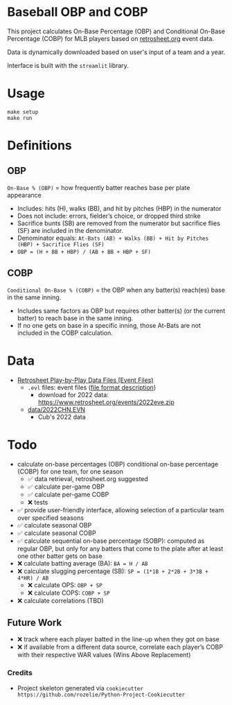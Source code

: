 # Baseball OBP and COBP

This project calculates On-Base Percentage (OBP) and Conditional On-Base Percentage (COBP) for MLB
players based on [retrosheet.org](retrosheet.org) event data.

Data is dynamically downloaded based on user's input of a team and a year.

Interface is built with the `streamlit` library.

# Usage
```shell
make setup
make run
```

# Definitions 
## OBP
`On-Base % (OBP)` = how frequently batter reaches base per plate appearance

- Includes: hits (H), walks (BB), and hit by pitches (HBP) in the numerator
- Does not include: errors, fielder’s choice, or dropped third strike
- Sacrifice bunts (SB) are removed from the numerator but sacrifice flies (SF) are
included in the denominator.
- Denominator equals: `At-Bats (AB) + Walks (BB) + Hit by Pitches (HBP) + Sacrifice
Flies (SF)`
- `OBP = (H + BB + HBP) / (AB + BB + HBP + SF)`

## COBP
`Conditional On-Base % (COBP)` = the OBP when any batter(s) reach(es) base in the
same inning.
- Includes same factors as OBP but requires other batter(s) (or the current batter) to reach base in the same inning.
- If no one gets on base in a specific inning, those At-Bats are not included in the COBP calculation.

# Data
- [Retrosheet Play-by-Play Data Files (Event Files)](https://www.retrosheet.org/game.htm)
  - `.evl` files: event files ([file format description](https://www.retrosheet.org/eventfile.htm))
    - download for 2022 data: https://www.retrosheet.org/events/2022eve.zip
  - [data/2022CHN.EVN](data/2022CHN.EVN)
    - Cub's 2022 data

# Todo
- calculate on-base percentages (OBP) conditional on-base percentage (COBP) for one team, for one season
  - ✅ data retrieval, retrosheet.org suggested
  - ✅ calculate per-game OBP
  - ✅ calculate per-game COBP
  - ❌ tests
- ✅ provide user-friendly interface, allowing selection of a particular team over specified seasons
- ✅ calculate seasonal OBP
- ✅ calculate seasonal COBP
- ✅ calculate sequential on-base percentage (SOBP): computed as regular OBP, but only for any batters that come to the plate after at least one other batter gets on base
- ❌ calculate batting average (BA): `BA = H / AB`
- ❌ calculate slugging percentage (SB): `SP = (1*1B + 2*2B + 3*3B + 4*HR) / AB`
  - ❌ calculate OPS: `OBP + SP`
  - ❌ calculate COPS: `COBP + SP`
- ❌ calculate correlations (TBD)

## Future Work
- ❌ track where each player batted in the line-up when they got on base
- ❌ if available from a different data source, correlate each player’s COBP with their respective WAR values (Wins Above Replacement)

### Credits
- Project skeleton generated via `cookiecutter https://github.com/rozelie/Python-Project-Cookiecutter`